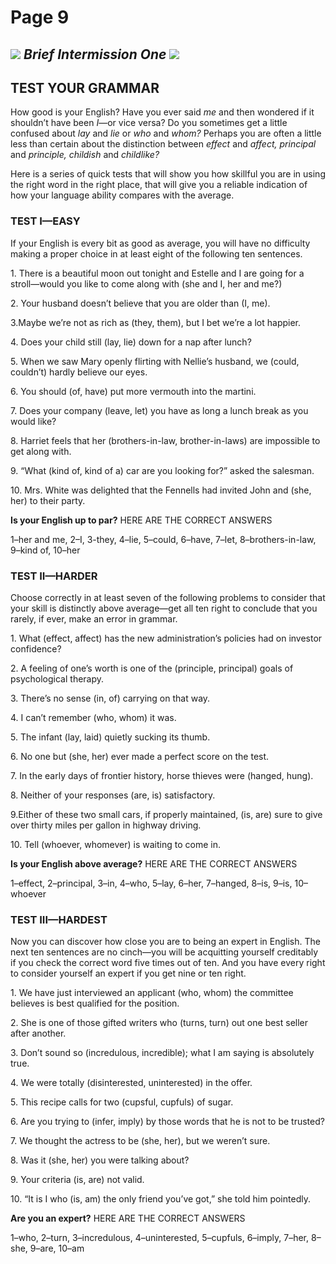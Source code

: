 # Page 9

## ![](blob:moz-extension://95c76d74-e490-4d6a-85ca-b2d3597fcaba/d01e18fd-4559-4fd5-b97e-2a5198c42eb4) _Brief Intermission One_ ![](blob:moz-extension://95c76d74-e490-4d6a-85ca-b2d3597fcaba/032269ff-cc96-4dee-85be-d01328f29ab2) <a href="#page51" id="page51"></a>

## TEST YOUR GRAMMAR

How good is your English? Have you ever said _me_ and then wondered if it shouldn’t have been _I_—or vice versa? Do you sometimes get a little confused about _lay_ and _lie_ or _who_ and _whom?_ Perhaps you are often a little less than certain about the distinction between _effect_ and _affect, principal_ and _principle, childish_ and _childlike?_

Here is a series of quick tests that will show you how skillful you are in using the right word in the right place, that will give you a reliable indication of how your language ability compares with the average.

### TEST I—EASY

If your English is every bit as good as average, you will have no difficulty making a proper choice in at least eight of the following ten sentences.

&#x20; 1\. There is a beautiful moon out tonight and Estelle and I are going for a stroll—would you like to come along with (she and I, her and me?)

&#x20; 2\. Your husband doesn’t believe that you are older than (I, me).

&#x20; 3.Maybe we’re not as rich as (they, them), but I bet we’re a lot happier.

&#x20; 4\. Does your child still (lay, lie) down for a nap after lunch?

&#x20; 5\. When we saw Mary openly flirting with Nellie’s husband, we (could, couldn’t) hardly believe our eyes.

&#x20; 6\. You should (of, have) put more vermouth into the martini.

&#x20; 7\. Does your company (leave, let) you have as long a lunch break as you would like?

&#x20; 8\. Harriet feels that her (brothers-in-law, brother-in-laws) are impossible to get along with.

&#x20; 9\. “What (kind of, kind of a) car are you looking for?” asked the salesman.

10\. Mrs. White was delighted that the Fennells had invited John and (she, her) to their party.

**Is your English up to par?** HERE ARE THE CORRECT ANSWERS

1–her and me, 2–I, 3-they, 4–lie, 5–could, 6–have, 7–let, 8–brothers-in-law, 9–kind of, 10–her

### TEST II—HARDER

Choose correctly in at least seven of the following problems to consider that your skill is distinctly above average—get all ten right to conclude that you rarely, if ever, make an error in grammar.

&#x20; 1\. What (effect, affect) has the new administration’s policies had on investor confidence?

&#x20; 2\. A feeling of one’s worth is one of the (principle, principal) goals of psychological therapy.

&#x20; 3\. There’s no sense (in, of) carrying on that way.

&#x20; 4\. I can’t remember (who, whom) it was.

&#x20; 5\. The infant (lay, laid) quietly sucking its thumb.

&#x20; 6\. No one but (she, her) ever made a perfect score on the test.

&#x20; 7\. In the early days of frontier history, horse thieves were (hanged, hung).

&#x20; 8\. Neither of your responses (are, is) satisfactory.

&#x20; 9.Either of these two small cars, if properly maintained, (is, are) sure to give over thirty miles per gallon in highway driving.

10\. Tell (whoever, whomever) is waiting to come in.

**Is your English above average?** HERE ARE THE CORRECT ANSWERS

1–effect, 2–principal, 3–in, 4–who, 5–lay, 6–her, 7–hanged, 8–is, 9–is, 10–whoever

### TEST III—HARDEST

Now you can discover how close you are to being an expert in English. The next ten sentences are no cinch—you will be acquitting yourself creditably if you check the correct word five times out of ten. And you have every right to consider yourself an expert if you get nine or ten right.

&#x20; 1\. We have just interviewed an applicant (who, whom) the committee believes is best qualified for the position.

&#x20; 2\. She is one of those gifted writers who (turns, turn) out one best seller after another.

&#x20; 3\. Don’t sound so (incredulous, incredible); what I am saying is absolutely true.

&#x20; 4\. We were totally (disinterested, uninterested) in the offer.

&#x20; 5\. This recipe calls for two (cupsful, cupfuls) of sugar.

&#x20; 6\. Are you trying to (infer, imply) by those words that he is not to be trusted?

&#x20; 7\. We thought the actress to be (she, her), but we weren’t sure.

&#x20; 8\. Was it (she, her) you were talking about?

&#x20; 9\. Your criteria (is, are) not valid.

10\. “It is I who (is, am) the only friend you’ve got,” she told him pointedly.

**Are you an expert?** HERE ARE THE CORRECT ANSWERS

1–who, 2–turn, 3–incredulous, 4–uninterested, 5–cupfuls, 6–imply, 7–her, 8–she, 9–are, 10–am
